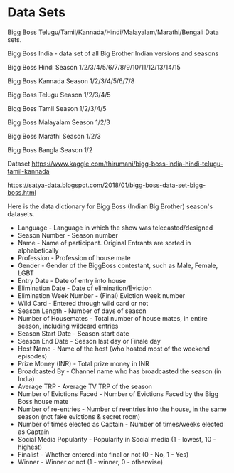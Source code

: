 # Data Sets
Bigg Boss Telugu/Tamil/Kannada/Hindi/Malayalam/Marathi/Bengali Data sets.

Bigg Boss India - data set of all Big Brother Indian versions and seasons


Bigg Boss Hindi Season 1/2/3/4/5/6/7/8/9/10/11/12/13/14/15

Bigg Boss Kannada Season 1/2/3/4/5/6/7/8

Bigg Boss Telugu Season 1/2/3/4/5

Bigg Boss Tamil Season 1/2/3/4/5

Bigg Boss Malayalam Season 1/2/3

Bigg Boss Marathi Season 1/2/3

Bigg Boss Bangla Season 1/2


Dataset https://www.kaggle.com/thirumani/bigg-boss-india-hindi-telugu-tamil-kannada

https://satya-data.blogspot.com/2018/01/bigg-boss-data-set-bigg-boss.html

Here is the data dictionary for Bigg Boss (Indian Big Brother) season's datasets.

- Language - Language in which the show was telecasted/designed
- Season Number - Season number
- Name - Name of participant. Original Entrants are sorted in alphabetically
- Profession - Profession of house mate
- Gender - Gender of the BiggBoss contestant, such as Male, Female, LGBT
- Entry Date - Date of entry into house
- Elimination Date - Date of elimination/Eviction
- Elimination Week Number - (Final) Eviction week number
- Wild Card - Entered through wild card or not
- Season Length - Number of days of season
- Number of Housemates - Total number of house mates, in entire season, including wildcard entries
- Season Start Date - Season start date
- Season End Date - Season last day or Finale day
- Host Name - Name of the host (who hosted most of the weekend episodes)
- Prize Money (INR) - Total prize money in INR
- Broadcasted By - Channel name who has broadcasted the season (in India)
- Average TRP - Average TV TRP of the season
- Number of Evictions Faced - Number of Evictions Faced by the Bigg Boss house mate
- Number of re-entries - Number of reentries into the house, in the same season (not fake evictions & secret room)
- Number of times elected as Captain - Number of times/weeks elected as Captain
- Social Media Popularity - Popularity in Social media (1 - lowest, 10 - highest)
- Finalist - Whether entered into final or not (0 - No, 1 - Yes)
- Winner - Winner or not (1 - winner, 0 - otherwise)
